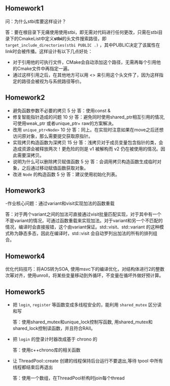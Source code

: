 ## Homework1
问：为什么stbi库要这样设计？

答：要在根目录下无痛使用使用stbi，即无需对代码进行任何更改，只需在stbi目录下的CmakeList中定义**stbi**的头文件搜索路径，即`target_include_directories(stbi PUBLIC .)`
，其中PUBLIC决定了该属性在link时会被传播。这样设计有以下几点好处：

- 对于引用他的可执行文件，CMake会自动添加这个路径，无需再每个引用他的Cmake文件中再指定一遍。
- 通过这样引用之后，在其他地方可以用 <> 来引用这个头文件了，因为这样指定的路径会被视为与系统路径等价。


## Homework2
- 避免函数参数不必要的拷贝 5 分
  答：使用const &
- 修复智能指针造成的问题 10 分
  答：避免同时使用shared_ptr相互引用的情况, 可使用weak_ptr 或者unique_ptr+ raw的方案解决。
- 改用 `unique_ptr<Node>` 10 分
  答：同上。在实现时注意如果在move之后还想访问原对象，那么需要提交获取原指针。
- 实现拷贝构造函数为深拷贝 15 分
  答：浅拷贝对于成员变量包含指针的类，会造成资源会被释放两次！更危险的则是 v1 被解构而 v2 仍在被使用的情况。因此需要深拷贝。
- 说明为什么可以删除拷贝赋值函数 5 分
  答：会调用拷贝构造函数生成临时对象，之后通过移动赋值函数获取对象。
- 改进 `Node` 的构造函数 5 分
  答：建议使用初始化列表。

## Homework3
-作业核心问题：通过variant和visit实现加法的函数重载

答：对于两个variant之间的加法可直接通过visit批量匹配实现，对于其中有一个不是variant的情况，可通过函数重载来实现加法。对于variant和另一个不匹配的情况，编译时会直接报错，这个由variant保证。std::visit、std::variant 的这种模式称为静态多态，因此在编译时，std::visit 会自动罗列出加法的所有的排列组合。

## Homework4
优化代码技巧：将AOS转为SOA, 使用msvc下的编译优化，对结构体进行2的整数次幂对齐，使用unroll，将某些变量移动到外循环，不变量在循坏外做好预计算。

## Homework5
- 把 `login`, `register` 等函数变成多线程安全的，能利用 `shared_mutex` 区分读和写
  
  答：使用shared_mutex和unique_lock控制写函数, 用shared_mutex和shared_lock控制读函数，并且符合RAII。
- 把 `login` 的登录计时器改成基于 chrono 的
  
  答：使用c++chrono库的相关函数
- 让 ThreadPool::create 创建的线程保持后台运行不要退出,等待 tpool 中所有线程都结束后再退出
  
  答：使用一个数组，在ThreadPool析构时join每个thread
